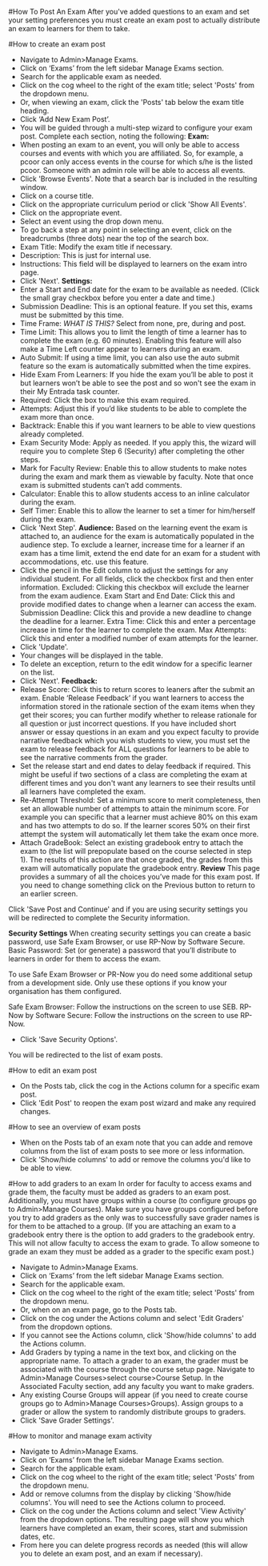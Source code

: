 #How To Post An Exam
After you've added questions to an exam and set your setting preferences you must create an exam post to actually distribute an exam to learners for them to take.

#How to create an exam post
* Navigate to Admin>Manage Exams.
* Click on ‘Exams’ from the left sidebar Manage Exams section.
* Search for the applicable exam as needed.
* Click on the cog wheel to the right of the exam title; select 'Posts' from the dropdown menu.
* Or, when viewing an exam, click the 'Posts' tab below the exam title heading.
* Click ‘Add New Exam Post’.
* You will be guided through a multi-step wizard to configure your exam post.  Complete each section, noting the following:
**Exam:**
* When posting an exam to an event, you will only be able to access courses and events with which you are affiliated.  So, for example, a pcoor can only access events in the course for which s/he is the listed pcoor.  Someone with an admin role will be able to access all events.  
* Click 'Browse Events'.  Note that a search bar is included in the resulting window.
* Click on a course title.
* Click on the appropriate curriculum period or click 'Show All Events'.  
* Click on the appropriate event.
* Select an event using the drop down menu.  
* To go back a step at any point in selecting an event, click on the breadcrumbs (three dots) near the top of the search box.
* Exam Title: Modify the exam title if necessary.
* Description: This is just for internal use.
* Instructions: This field will be displayed to learners on the exam intro page.
* Click 'Next'.
**Settings:**
* Enter a Start and End date for the exam to be available as needed. (Click the small gray checkbox before you enter a date and time.)  
* Submission Deadline: This is an optional feature.  If you set this, exams must be submitted by this time.
* Time Frame: *WHAT IS THIS?* Select from none, pre, during and post.
* Time Limit: This allows you to limit the length of time a learner has to complete the exam (e.g. 60 minutes).  Enabling this feature will also make a Time Left counter appear to learners during an exam.  
* Auto Submit: If using a time limit, you can also use the auto submit feature so the exam is automatically submitted when the time expires.  
* Hide Exam From Learners: If you hide the exam you’ll be able to post it but learners won’t be able to see the post and so won't see the exam in their My Entrada task counter.  
* Required: Click the box to make this exam required.
* Attempts: Adjust this if you’d like students to be able to complete the exam more than once.
* Backtrack: Enable this if you want learners to be able to view questions already completed.
* Exam Security Mode: Apply as needed.  If you apply this, the wizard will require you to complete Step 6 (Security) after completing the other steps.
* Mark for Faculty Review: Enable this to allow students to make notes during the exam and mark them as viewable by faculty.  Note that once exam is submitted students can’t add comments.
* Calculator: Enable this to allow students access to an inline calculator during the exam.
* Self Timer: Enable this to allow the learner to set a timer for him/herself during the exam.
* Click 'Next Step'.
**Audience:**
Based on the learning event the exam is attached to, an audience for the exam is automatically populated in the audience step.  To exclude a learner, increase time for a learner if an exam has a time limit, extend the end date for an exam for a student with accommodations, etc. use this feature.
* Click the pencil in the Edit column to adjust the settings for any individual student.  For all fields, click the checkbox first and then enter information.
Excluded: Clicking this checkbox will exclude the learner from the exam audience.
Exam Start and End Date: Click this and provide modified dates to change when a learner can access the exam.
Submission Deadline: Click this and provide a new deadline to change the deadline for a learner.
Extra Time: Click this and enter a percentage increase in time for the learner to complete the exam.
Max Attempts: Click this and enter a modified number of exam attempts for the learner.
* Click 'Update'.
* Your changes will be displayed in the table.
* To delete an exception, return to the edit window for a specific learner on the list.
* Click 'Next'.
**Feedback:**
* Release Score: Click this to return scores to leaners after the submit an exam.  Enable ‘Release Feedback’ if you want learners to access the information stored in the rationale section of the exam items when they get their scores; you can further modify whether to release rationale for all question or just incorrect questions.  If you have included short answer or essay questions in an exam and you expect faculty to provide narrative feedback which you wish students to view, you must set the exam to release feedback for ALL questions for learners to be able to see the narrative comments from the grader.
* Set the release start and end dates to delay feedback if required.  This might be useful if two sections of a class are completing the exam at different times and you don't want any learners to see their results until all learners have completed the exam.
* Re-Attempt Threshold: Set a minimum score to merit completeness, then set an allowable number of attempts to attain the minimum score.  For example you can specific that a learner must achieve 80% on this exam and has two attempts to do so.  If the learner scores 50% on their first attempt the system will automatically let them take the exam once more.
* Attach GradeBook: Select an existing gradebook entry to attach the exam to (the list will prepopulate based on the course selected in step 1).  The results of this action are that once graded, the grades from this exam will automatically populate the gradebook entry.
**Review**
This page provides a summary of all the choices you’ve made for this exam post.  If you need to change something click on the Previous button to return to an earlier screen.

Click 'Save Post and Continue' and if you are using security settings you will be redirected to complete the Security information.

**Security Settings**
When creating security settings you can create a basic password, use Safe Exam Browser, or use RP-Now by Software Secure.
Basic Password: Set (or generate) a password that you’ll distribute to learners in order for them to access the exam.

To use Safe Exam Browser or PR-Now you do need some additional setup from a development side.  Only use these options if you know your organisation has them configured.

Safe Exam Browser: Follow the instructions on the screen to use SEB.
RP-Now by Software Secure: Follow the instructions on the screen to use RP-Now.  
* Click 'Save Security Options'.

You will be redirected to the list of exam posts.

#How to edit an exam post  
* On the Posts tab, click the cog in the Actions column for a specific exam post.  
* Click 'Edit Post' to reopen the exam post wizard and make any required changes.

#How to see an overview of exam posts  
* When on the Posts tab of an exam note that you can adde and remove columns from the list of exam posts to see more or less information.  
* Click 'Show/hide columns' to add or remove the columns you'd like to be able to view.  

#How to add graders to an exam
In order for faculty to access exams and grade them, the faculty must be added as graders to an exam post.  Additionally, you must have groups within a course (to configure groups go to Admin>Manage Courses).  Make sure you have groups configured before you try to add graders as the only was to successfully save grader names is for them to be attached to a group.  (If you are attaching an exam to a gradebook entry there is the option to add graders to the gradebook entry.  This will not allow faculty to access the exam to grade.  To allow someone to grade an exam they must be added as a grader to the specific exam post.)
* Navigate to Admin>Manage Exams.
* Click on ‘Exams’ from the left sidebar Manage Exams section.
* Search for the applicable exam.
* Click on the cog wheel to the right of the exam title; select 'Posts' from the dropdown menu.
* Or, when on an exam page, go to the Posts tab.
* Click on the cog under the Actions column and select 'Edit Graders' from the dropdown options.  
* If you cannot see the Actions column, click 'Show/hide columns' to add the Actions column.
* Add Graders by typing a name in the text box, and clicking on the appropriate name.  To attach a grader to an exam, the grader must be associated with the course through the course setup page.  Navigate to Admin>Manage Courses>select course>Course Setup.  In the Associated Faculty section, add any faculty you want to make graders.
* Any existing Course Groups will appear (if you need to create course groups go to Admin>Manage Courses>Groups).  Assign groups to a grader or allow the system to randomly distribute groups to graders.  
* Click 'Save Grader Settings'.

#How to monitor and manage exam activity
* Navigate to Admin>Manage Exams.
* Click on ‘Exams’ from the left sidebar Manage Exams section.
* Search for the applicable exam.
* Click on the cog wheel to the right of the exam title; select 'Posts' from the dropdown menu.
* Add or remove columns from the display by clicking 'Show/hide columns'.  You will need to see the Actions column to proceed.
* Click on the cog under the Actions column and select 'View Activity' from the dropdown options. The resulting page will show you which learners have completed an exam, their scores, start and submission dates, etc.  
* From here you can delete progress records as needed (this will allow you to delete an exam post, and an exam if necessary).
